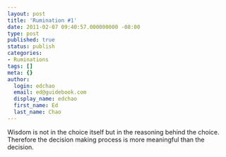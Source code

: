 ```yaml
---
layout: post
title: 'Rumination #1'
date: 2011-02-07 09:40:57.000000000 -08:00
type: post
published: true
status: publish
categories:
- Ruminations
tags: []
meta: {}
author:
  login: edchao
  email: ed@guidebook.com
  display_name: edchao
  first_name: Ed
  last_name: Chao
---
```

<p>Wisdom is not in the choice itself but in the reasoning behind the choice. Therefore the decision making process is more meaningful than the decision.</p>
